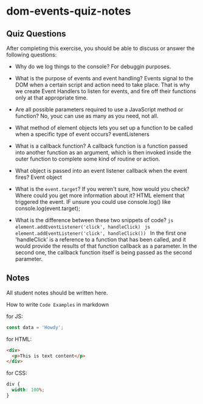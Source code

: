 # dom-events-quiz-notes

## Quiz Questions

After completing this exercise, you should be able to discuss or answer the following questions:

- Why do we log things to the console?
  For debuggin purposes.

- What is the purpose of events and event handling?
  Events signal to the DOM when a certain script and action need to take place. That is why we create Event Handlers to listen for events, and fire off their functions only at that appropriate time.

- Are all possible parameters required to use a JavaScript method or function?
  No, youc can use as many as you need, not all.

- What method of element objects lets you set up a function to be called when a specific type of event occurs?
  eventListeners

- What is a callback function?
  A callback function is a function passed into another function as an argument, which is then invoked inside the outer function to complete some kind of routine or action.

- What object is passed into an event listener callback when the event fires?
  Event object

- What is the `event.target`? If you weren't sure, how would you check? Where could you get more information about it?
  HTML element that triggered the event. IF unsure you could use console.log() like console.log(event.target);

- What is the difference between these two snippets of code?
  `js
    element.addEventListener('click', handleClick)
    `
  `js
    element.addEventListener('click', handleClick())
    `
  In the first one 'handleClick' is a reference to a function that has been called, and it would provide the results of that function callback as a parameter.
  In the second one, the callback function itself is being passed as the second parameter.

## Notes

All student notes should be written here.

How to write `Code Examples` in markdown

for JS:

```javascript
const data = 'Howdy';
```

for HTML:

```html
<div>
  <p>This is text content</p>
</div>
```

for CSS:

```css
div {
  width: 100%;
}
```

